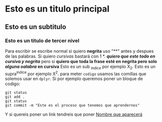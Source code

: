 # Esto es un titulo principal
## Esto es un subtitulo
### Esto es un titulo de tercer nivel

Para escribir se escribe normal si quiero **negrita** uso "**" antes y despues de las palabras. Si quiero *cursivas* bastará con 1 *.
***quiero que este todo en cursiva y negrita*** pero si **quiero que toda la frase esté en negrita pero solo _alguna oalabra_ en cursiva**
Esto es un sub <sub>indice</sub> por ejemplo X<sub>2</sub>.
Esto es un supra<sup>indice</sup> por ejemplo X<sup>2</sup>.
para meter `codigo` usamos las comillas que solemos usar en `dplyr`. Si por ejemplo queremos poner un bloque de codigo:
```
git status
git add .
git status
git commit -m "Este es el proceso que tenemos que aprendernos"
```
Y si quereis poner un link tendreis que poner [Nombre que aparecerá](hhtps://leonardo.ai/faq/)

